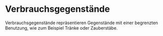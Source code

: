 # Verbrauchsgegenstände

Verbrauchsgegenstände repräsentieren Gegenstände mit einer begrenzten Benutzung, wie zum Beispiel Tränke oder Zauberstäbe.
